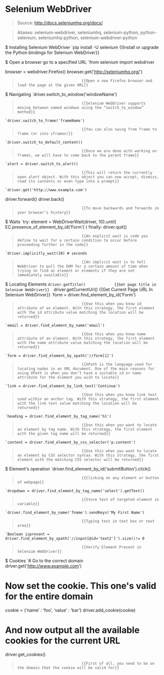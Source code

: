 # Selenium WebDriver

> Source: http://docs.seleniumhq.org/docs/

> Aliases: selenium-webdriver, seleniumhq, selenium-python, python-selenium, seleniumhq-python, selenium-webdriver-python

$ Installing Selenium WebDriver
    `pip install -U selenium       {{Install or upgrade the Python bindings for Selenium WebDriver}} 

$ Open a browser go to a specified URL
    `from selenium import webdriver 

 browser = webdriver.Firefox() 
 browser.get('http://seleniumhq.org/')
>                                  {{Open a new Firefox browser and load the page at the given URL}} 

$ Navigating
    `driver.switch_to_window('windowName')
>                                  {{Selenium WebDriver supports moving between named windows using the “switch_to_window” method}} 
    `driver.switch_to_frame('frameName')
>                                  {{You can also swing from frame to frame (or into iframes)}} 
    `driver.switch_to_default_content()
>                                  {{Once we are done with working on frames, we will have to come back to the parent frame}} 
    `alert = driver.switch_to_alert()
>                                  {{This will return the currently open alert object. With this object you can now accept, dismiss, read its contents or even type into a prompt}} 
    `driver.get('http://www.example.com') 

driver.forward() 
 driver.back()
>                                  {{To move backwards and forwards in your browser’s history}} 

$ Waits
    `try:
element = WebDriverWait(driver, 10).until(
EC.presence_of_element_by_id('Form')
)
finally:
driver.quit()
>                                  {{An explicit wait is code you define to wait for a certain condition to occur before proceeding further in the code}} 
    `driver.implicitly_wait(10) # seconds
>                                  {{An implicit wait is to tell WebDriver to poll the DOM for a certain amount of time when trying to find an element or elements if they are not immediately available}} 

$ Locating Elements
    `driver.getTitle()             {{Get page title in Selenium WebDriver}} 
    `driver.getCurrentUrl()        {{Get Current Page URL In Selenium WebDriver}} 
    `form = driver.find_element_by_id('Form')
>                                  {{Use this when you know id attribute of an element. With this strategy, the first element with the id attribute value matching the location will be returned}} 
    `email = driver.find_element_by_name('email')
>                                  {{Use this when you know name attribute of an element. With this strategy, the first element with the name attribute value matching the location will be returned}} 
    `form = driver.find_element_by_xpath('//form[1]')
>                                  {{XPath is the language used for locating nodes in an XML document. One of the main reasons for using XPath is when you don’t have a suitable id or name attribute for the element you wish to locate}} 
    `link = driver.find_element_by_link_text('Continue')
>                                  {{Use this when you know link text used within an anchor tag. With this strategy, the first element with the link text value matching the location will be returned}} 
    `heading = driver.find_element_by_tag_name('h1')
>                                  {{Use this when you want to locate an element by tag name. With this strategy, the first element with the given tag name will be returned}} 
    `content = driver.find_element_by_css_selector('p.content')
>                                  {{Use this when you want to locate an element by CSS selector syntax. With this strategy, the first element with the matching CSS selector will be returned}} 

$ Element's operation
    `driver.find_element_by_id('submitButton').click()
>                                  {{Clicking on any element or button of webpage}} 
    `dropdown = driver.find_element_by_tag_name('select').getText()
>                                  {{Store text of targeted element in variable}} 
    `driver.find_element_by_name('fname').sendKeys('My First Name')
>                                  {{Typing text in text box or text area}} 
    `Boolean ispresent = driver.find_element_by_xpath('//input[@id='text2']').size()!= 0
>                                  {{Verify Element Present in Selenium WebDriver}} 

$ Cookies
    `# Go to the correct domain
driver.get('http://www.example.com')

# Now set the cookie. This one's valid for the entire domain
cookie = {‘name’ : ‘foo’, ‘value’ : ‘bar’}
driver.add_cookie(cookie)

# And now output all the available cookies for the current URL
driver.get_cookies()
>                                  {{First of all, you need to be on the domain that the cookie will be valid for}} 

